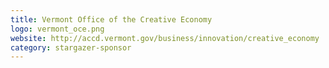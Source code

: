 ```yaml
---
title: Vermont Office of the Creative Economy
logo: vermont_oce.png
website: http://accd.vermont.gov/business/innovation/creative_economy
category: stargazer-sponsor
---
```

